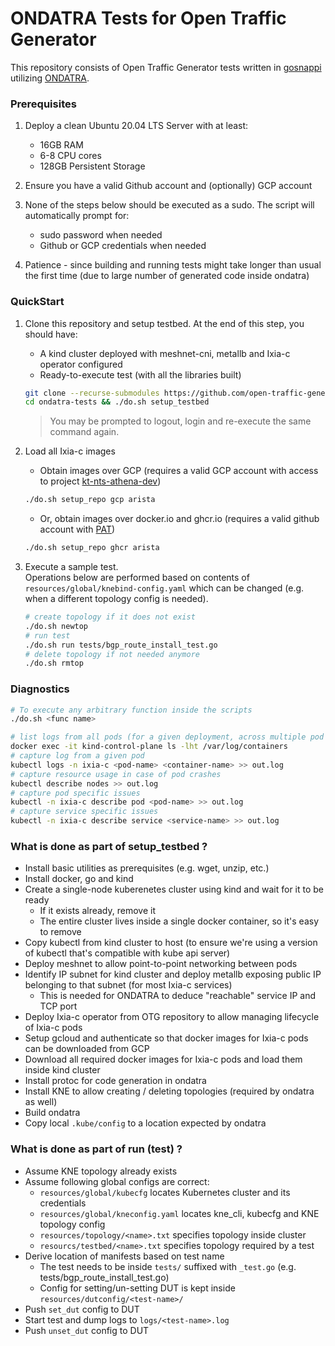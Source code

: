 # ONDATRA Tests for Open Traffic Generator

This repository consists of Open Traffic Generator tests written in [gosnappi](https://pkg.go.dev/github.com/open-traffic-generator/snappi/gosnappi) utilizing [ONDATRA](https://github.com/openconfig/ondatra).

### Prerequisites

1. Deploy a clean Ubuntu 20.04 LTS Server with at least:
   - 16GB RAM
   - 6-8 CPU cores
   - 128GB Persistent Storage

2. Ensure you have a valid Github account and (optionally) GCP account

3. None of the steps below should be executed as a sudo. The script will automatically prompt for:
   - sudo password when needed
   - Github or GCP credentials when needed

4. Patience - since building and running tests might take longer than usual the first time (due to large number of generated code inside ondatra)

### QuickStart

1. Clone this repository and setup testbed. At the end of this step, you should have:
   - A kind cluster deployed with meshnet-cni, metallb and Ixia-c operator configured
   - Ready-to-execute test (with all the libraries built)

   ```sh
   git clone --recurse-submodules https://github.com/open-traffic-generator/ondatra-tests.git
   cd ondatra-tests && ./do.sh setup_testbed
   ```

   > You may be prompted to logout, login and re-execute the same command again.

2. Load all Ixia-c images
   - Obtain images over GCP (requires a valid GCP account with access to project [kt-nts-athena-dev](https://console.cloud.google.com/home/dashboard?project=kt-nts-athena-dev))

   ```sh
   ./do.sh setup_repo gcp arista
   ```

   - Or, obtain images over docker.io and ghcr.io (requires a valid github account with [PAT](https://docs.github.com/en/authentication/keeping-your-account-and-data-secure/creating-a-personal-access-token))

   ```sh
   ./do.sh setup_repo ghcr arista
   ```

3. Execute a sample test.  
   Operations below are performed based on contents of `resources/global/knebind-config.yaml` which can be changed (e.g. when a different topology config is needed).

   ```sh
   # create topology if it does not exist
   ./do.sh newtop
   # run test
   ./do.sh run tests/bgp_route_install_test.go
   # delete topology if not needed anymore
   ./do.sh rmtop
   ```

### Diagnostics

   ```sh
   # To execute any arbitrary function inside the scripts
   ./do.sh <func name>

   # list logs from all pods (for a given deployment, across multiple pod restarts)
   docker exec -it kind-control-plane ls -lht /var/log/containers
   # capture log from a given pod
   kubectl logs -n ixia-c <pod-name> <container-name> >> out.log
   # capture resource usage in case of pod crashes
   kubectl describe nodes >> out.log
   # capture pod specific issues
   kubectl -n ixia-c describe pod <pod-name> >> out.log
   # capture service specific issues
   kubectl -n ixia-c describe service <service-name> >> out.log
   ```

### What is done as part of setup_testbed ?

- Install basic utilities as prerequisites (e.g. wget, unzip, etc.)
- Install docker, go and kind
- Create a single-node kuberenetes cluster using kind and wait for it to be ready
  - If it exists already, remove it
  - The entire cluster lives inside a single docker container, so it's easy to remove
- Copy kubectl from kind cluster to host (to ensure we're using a version of kubectl that's compatible with kube api server)
- Deploy meshnet to allow point-to-point networking between pods
- Identify IP subnet for kind cluster and deploy metallb exposing public IP belonging to that subnet (for most Ixia-c services)
  - This is needed for ONDATRA to deduce "reachable" service IP and TCP port
- Deploy Ixia-c operator from OTG repository to allow managing lifecycle of Ixia-c pods
- Setup gcloud and authenticate so that docker images for Ixia-c pods can be downloaded from GCP
- Download all required docker images for Ixia-c pods and load them inside kind cluster
- Install protoc for code generation in ondatra
- Install KNE to allow creating / deleting topologies (required by ondatra as well)
- Build ondatra
- Copy local `.kube/config` to a location expected by ondatra

### What is done as part of run (test) ?

- Assume KNE topology already exists
- Assume following global configs are correct:
  - `resources/global/kubecfg` locates Kubernetes cluster and its credentials
  - `resources/global/kneconfig.yaml` locates kne_cli, kubecfg and KNE topology config
  - `resources/topology/<name>.txt` specifies topology inside cluster
  - `resourcs/testbed/<name>.txt` specifies topology required by a test
- Derive location of manifests based on test name
  - The test needs to be inside `tests/` suffixed with `_test.go` (e.g. tests/bgp_route_install_test.go)
  - Config for setting/un-setting DUT is kept inside `resources/dutconfig/<test-name>/`
- Push `set_dut` config to DUT
- Start test and dump logs to `logs/<test-name>.log`
- Push `unset_dut` config to DUT
